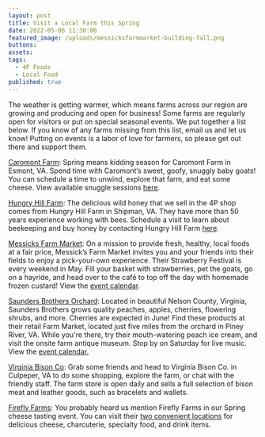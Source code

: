 ```yaml
---
layout: post
title: Visit a Local Farm this Spring
date: 2022-05-06 11:30:00
featured_image: /uploads/messicksfarmmarket-building-fall.png
buttons:
assets:
tags:
  - 4P Foods
  - Local Food
published: true
---
```

<div class="editable"><p>The weather is getting warmer, which means farms across our region are growing and producing and open for business! Some farms are regularly open for visitors or put on special seasonal events. We put together a list below. If you know of any farms missing from this list, email us and let us know! Putting on events is a labor of love for farmers, so please get out there and support them.</p><p><a href="https://4pfoods.com/farmers/caromont-farm/">Caromont Farm</a>: Spring means kidding season for Caromont Farm in Esmont, VA. Spend time with Caromont&rsquo;s sweet, goofy, snuggly baby goats! You can schedule a time to unwind, explore that farm, and eat some cheese. View available snuggle sessions <a href="http://www.caromontcheese.com/events-2">here</a>.</p><p><a href="https://www.hungryhillhoney.com/our-story">Hungry Hill Farm</a>: The delicious wild honey that we sell in the 4P shop comes from Hungry Hill Farm in Shipman, VA. They have more than 50 years experience working with bees. Schedule a visit to learn about beekeeping and buy honey by contacting Hungry Hill Farm <a href="https://www.hungryhillhoney.com/our-farm">here</a>.</p><p><a href="https://www.messicksfarmmarket.com/">Messicks Farm Market</a>: On a mission to provide fresh, healthy, local foods at a fair price, Messick&rsquo;s Farm Market invites you and your friends into their fields to enjoy a pick-your-own experience. Their Strawberry Festival is every weekend in May. Fill your basket with strawberries, pet the goats, go on a hayride, and head over to the caf&eacute; to top off the day with homemade frozen custard! View the <a href="https://www.messicksfarmmarket.com/calendar/">event calendar</a>.&nbsp;</p><p><a href="https://www.saundersbrothersfarmmarket.com/">Saunders Brothers Orchard</a>: Located in beautiful Nelson County, Virginia, Saunders Brothers grows quality peaches, apples, cherries, flowering shrubs, and more. Cherries are expected in June! Find these products at their retail Farm Market, located just five miles from the orchard in Piney River, VA. While you're there, try their mouth-watering peach ice cream, and visit the onsite farm antique museum. Stop by on Saturday for live music. View the <a href="https://www.saundersbrothersfarmmarket.com/saturday-events?view=calendar&amp;month=05-2022">event calendar.</a></p><p><a href="https://virginiabison.com/">Virginia Bison Co</a>: Grab some friends and head to Virginia Bison Co. in Culpeper, VA to do some shopping, explore the farm, or chat with the friendly staff. The farm store is open daily and sells a full selection of bison meat and leather goods, such as bracelets and wallets.</p><p><a href="https://4pfoods.com/farmers/firefly-farms/">Firefly Farms</a>: You probably heard us mention Firefly Farms in our Spring cheese tasting event. You can visit their <a href="https://www.fireflyfarms.com/retailmarkets">two convenient locations</a> for delicious cheese, charcuterie, specialty food, and drink items.</p></div>
